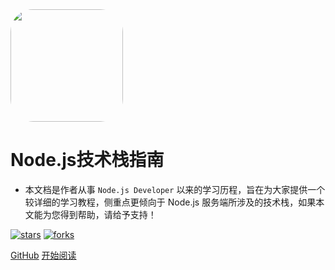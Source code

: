 <img width="180px" style="border-radius: 20%" bor src="https://www.fa-part.com/img/Forface-Logo.png">

# Node.js技术栈指南

- 本文档是作者从事 ```Node.js Developer``` 以来的学习历程，旨在为大家提供一个较详细的学习教程，侧重点更倾向于 Node.js 服务端所涉及的技术栈，如果本文能为您得到帮助，请给予支持！

[![stars](https://badgen.net/github/stars/Q-Angelo/Nodejs-Roadmap?icon=github&color=4ab8a1)](https://github.com/fa-part/doc-Forface3dViewer) [![forks](https://badgen.net/github/forks/Q-Angelo/Nodejs-Roadmap?icon=github&color=4ab8a1)](https://github.com/fa-part/doc-Forface3dViewer)

[GitHub](<https://github.com/fa-part/doc-Forface3dViewer>)
[开始阅读](README.md)